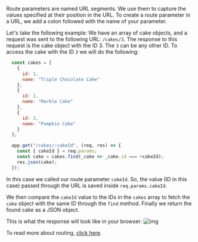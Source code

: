 Route parameters are named URL segments. We use them to capture the values specified at their position in the URL. To create a route parameter in a URL, we add a colon followed with the name of your parameter.

Let's take the following example: We have an array of cake objects, and a request was sent to the following URL: `/cakes/3`. The response to this request is the cake object with the ID 3. The `3` can be any other ID. To access the cake with the ID `3` we will do the following:

  ```javascript
    const cakes = [
      {
        id: 1,
        name: "Triple Chocolate Cake"
      },
      {
        id: 2,
        name: "Marble Cake"
      },
      {
        id: 3,
        name: "Pumpkin Cake"
      }
    ];

    app.get("/cakes/:cakeId", (req, res) => {
      const { cakeId } = req.params;
      const cake = cakes.find(_cake => _cake.id === +cakeId);
      res.json(cake);
    });
  ```

In this case we called our route parameter `cakeId`. So, the value (ID in this case) passed through the URL is saved inside `req.params.cakeId`.

We then compare the `cakeId` value to the IDs in the `cakes` array to fetch the `cake` object with the same ID through the `find` method. Finally we return the found cake as a JSON object.

This is what the response will look like in your browser:
![img](https://i.imgur.com/WpkD0Jk.png)

To read more about routing, [click here](https://expressjs.com/en/guide/routing.html).
